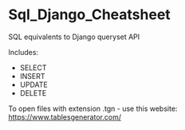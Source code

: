 # Sql_Django_Cheatsheet
SQL equivalents to Django queryset API

Includes:
* SELECT
* INSERT
* UPDATE
* DELETE

To open files with extension .tgn - use this website:
https://www.tablesgenerator.com/
